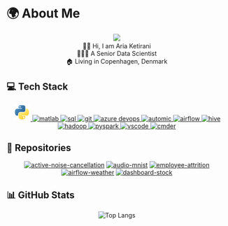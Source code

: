 # 🌍 About Me
<div id="header" align="center">
  <img src="https://media.giphy.com/media/M9gbBd9nbDrOTu1Mqx/giphy.gif" width="80"/>
</div>

<div align="center">
    👋🏽 Hi, I am Aria Ketirani<br>👨🏻‍💻 A Senior Data Scientist<br>🏠 Living in Copenhagen, Denmark
</div>

## 💻 Tech Stack
<div align="center">
    <a href="https://www.python.org" target="_blank" rel="noreferrer">
        <img src="https://raw.githubusercontent.com/devicons/devicon/master/icons/python/python-original.svg" alt="python" width="40" height="40"/>
    </a>
    <a href="https://www.mathworks.com/" target="_blank" rel="noreferrer">
        <img src="https://upload.wikimedia.org/wikipedia/commons/2/21/Matlab_Logo.png" alt="matlab" width="40" height="40"/>
    </a>
    <a href="https://www.microsoft.com/en-us/sql-server/sql-server-downloads" target="_blank" rel="noreferrer">
        <img src="https://symbols.getvecta.com/stencil_28/61_sql-database-generic.90b41636a8.svg" alt="sql" width="40" height="40"/>
    </a>
    <a href="https://git-scm.com/" target="_blank" rel="noreferrer">
        <img src="https://www.vectorlogo.zone/logos/git-scm/git-scm-icon.svg" alt="git" width="40" height="40"/>
    </a>
    <a href="https://azure.microsoft.com/en-us/products/devops/" target="_blank" rel="noreferrer">
        <img src="https://www.svgrepo.com/show/448271/azure-devops.svg" alt="azure devops" width="40" height="40"/>
    </a>
    <a href="https://drexel.edu/ais/applications/admin/UC4%20Automic/" target="_blank" rel="noreferrer">
        <img src="https://static.wikia.nocookie.net/logopedia/images/0/01/Automic_2013.png/" alt="automic" width="40" height="40"/>
    </a>
    <a href="https://airflow.apache.org/" target="_blank" rel="noreferrer">
        <img src="https://miro.medium.com/v2/resize:fit:700/1*G33_0XwMBXPbOoW1Z2Si2w.jpeg" alt="airflow" width="40" height="40"/>
    </a>
    <a href="https://hive.apache.org/" target="_blank" rel="noreferrer">
        <img src="https://www.vectorlogo.zone/logos/apache_hive/apache_hive-icon.svg" alt="hive" width="40" height="40"/>
    </a>
    <a href="https://hadoop.apache.org/" target="_blank" rel="noreferrer">
        <img src="https://www.vectorlogo.zone/logos/apache_hadoop/apache_hadoop-icon.svg" alt="hadoop" width="40" height="40"/>
    </a>
    <a href="https://spark.apache.org/docs/latest/api/python/index.html#" target="_blank" rel="noreferrer">
        <img src="https://upload.wikimedia.org/wikipedia/commons/f/f3/Apache_Spark_logo.svg" alt="pyspark" width="40" height="40"/>
    </a>
    <a href="https://code.visualstudio.com/" target="_blank" rel="noreferrer">
        <img src="https://upload.wikimedia.org/wikipedia/commons/9/9a/Visual_Studio_Code_1.35_icon.svg" alt="vscode" width="40" height="40"/>
    </a>
    <a href="https://cmder.app/" target="_blank" rel="noreferrer">
        <img src="https://www.fileeagle.com/data/2017/04/Cmder.jpg" alt="cmder" width="40" height="40"/>
    </a>
</div>

## 🔭 Repositories
<div align="center">
    <a href="https://github.com/Aketirani/active-noise-cancellation"><img width="278" height="150" src="https://denvercoder1-github-readme-stats.vercel.app/api/pin/?username=aketirani&repo=active-noise-cancellation&theme=react&bg_color=1F222E&title_color=F8D866&hide_border=true&icon_color=F8D866&show_icons=true" alt="active-noise-cancellation"></a>
    <a href="https://github.com/Aketirani/audio-mnist"><img width="278" height="150" src="https://denvercoder1-github-readme-stats.vercel.app/api/pin/?username=aketirani&repo=audio-mnist&theme=react&bg_color=1F222E&title_color=F8D866&hide_border=true&icon_color=F8D866&show_icons=true" alt="audio-mnist"></a>
    <a href="https://github.com/Aketirani/employee-attrition"><img width="278" height="150" src="https://denvercoder1-github-readme-stats.vercel.app/api/pin/?username=aketirani&repo=employee-attrition&theme=react&bg_color=1F222E&title_color=F8D866&hide_border=true&icon_color=F8D866&show_icons=true" alt="employee-attrition"></a>
    <a href="https://github.com/Aketirani/airflow-weather"><img width="278" height="150" src="https://denvercoder1-github-readme-stats.vercel.app/api/pin/?username=aketirani&repo=airflow-weather&theme=react&bg_color=1F222E&title_color=F8D866&hide_border=true&icon_color=F8D866&show_icons=true" alt="airflow-weather"></a>
    <a href="https://github.com/Aketirani/dashboard-stock"><img width="278" height="150" src="https://denvercoder1-github-readme-stats.vercel.app/api/pin/?username=aketirani&repo=dashboard-stock&theme=react&bg_color=1F222E&title_color=F8D866&hide_border=true&icon_color=F8D866&show_icons=true" alt="dashboard-stock"></a>
</div>

## 📊 GitHub Stats
<p align="center">
    <img src="https://github-readme-stats.vercel.app/api/top-langs/?username=Aketirani&theme=react&bg_color=1F222E&title_color=F8D866&hide_border=true&icon_color=F8D866&include_all_commits=false&count_private=false&layout=compact&card_width=278" alt="Top Langs" />
</p>
